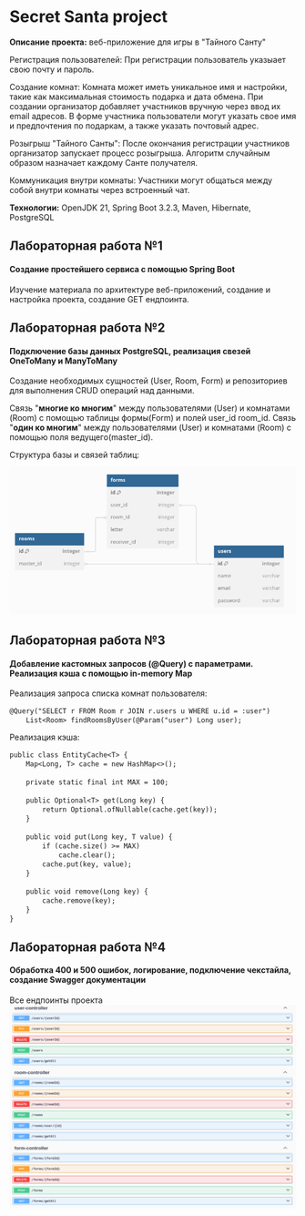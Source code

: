 # Secret Santa project

**Описание проекта:** веб-приложение для игры в "Тайного Санту" 

Регистрация пользователей:
При регистрации пользователь указыает свою почту и пароль.

Создание комнат:
Комната может иметь уникальное имя и настройки, такие как максимальная стоимость подарка и дата обмена. При создании организатор добавляет участников вручную через ввод их email адресов. В форме участника пользователи могут указать свое имя и предпочтения по подаркам, а также указать почтовый адрес.

Розыгрыш "Тайного Санты":
После окончания регистрации участников организатор запускает процесс розыгрыша. Алгоритм случайным образом назначает каждому Санте получателя. 

Коммуникация внутри комнаты:
Участники могут общаться между собой внутри комнаты через встроенный чат.

**Технологии:** OpenJDK 21, Spring Boot 3.2.3, Maven, Hibernate, PostgreSQL
 
## Лабораторная работа №1 
#### Создание простейшего сервиса с помощью Spring Boot
Изучение материала по архитектуре веб-приложений, создание и настройка проекта, создание GET ендпоинта.


## Лабораторная работа №2
#### Подключение базы данных PostgreSQL, реализация свезей OneToMany и ManyToMany
Создание необходимых сущностей (User, Room, Form) и репозиториев для выполнения CRUD операций над данными.

Связь "**многие ко многим**" между пользователями (User) и комнатами (Room) с помощью таблицы формы(Form) и полей user_id room_id.
Связь "**один ко многим**" между пользователями (User) и комнатами (Room) с помощью поля ведущего(master_id).

Структура базы и связей таблиц:

![db shema](image_2024-03-24_16-04-57.png "secret santa shema")

## Лабораторная работа №3
#### Добавление кастомных запросов (@Query) с параметрами. Реализация кэша с помощью in-memory Map

Реализация запроса списка комнат пользователя: 
```
@Query("SELECT r FROM Room r JOIN r.users u WHERE u.id = :user")
    List<Room> findRoomsByUser(@Param("user") Long user);
```

Реализация кэша:
```
public class EntityCache<T> {
    Map<Long, T> cache = new HashMap<>();

    private static final int MAX = 100;

    public Optional<T> get(Long key) {
        return Optional.ofNullable(cache.get(key));
    }

    public void put(Long key, T value) {
        if (cache.size() >= MAX)
            cache.clear();
        cache.put(key, value);
    }

    public void remove(Long key) {
        cache.remove(key);
    }
}
```

## Лабораторная работа №4
#### Обработка 400 и 500 ошибок, логирование, подключение чекстайла, создание Swagger документации

Все ендпоинты проекта
![all endpoints](image.png)